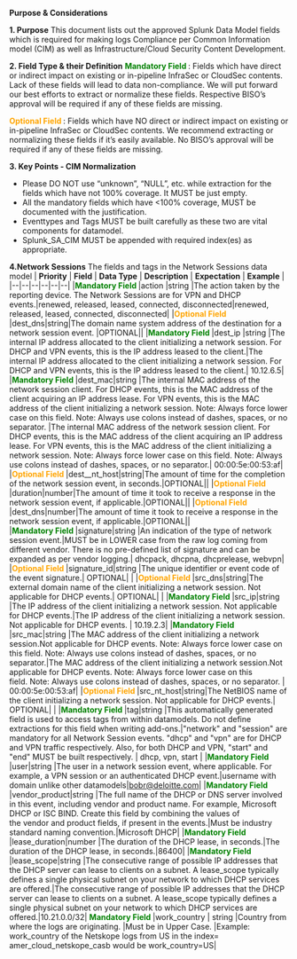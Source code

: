 **Purpose & Considerations** 



**1.	Purpose** 
This document lists out the approved Splunk Data Model fields which is required for making logs Compliance per Common Information model (CIM) as well as Infrastructure/Cloud Security Content Development.

**2. Field Type & their Definition**
<span style="color:green;font-weight:bold">Mandatory Field </span> : Fields which have direct or indirect impact on existing or in-pipeline InfraSec or CloudSec contents. Lack of these fields will lead to data non-compliance. We will put forward our best efforts to extract or normalize these fields. Respective BISO’s approval will be required if any of these fields are missing.


 <span style="color:orange;font-weight:bold"> Optional Field </span>: Fields which have NO direct or indirect impact on existing or in-pipeline InfraSec or CloudSec contents. We recommend extracting or normalizing these fields if it’s easily available. No BISO’s approval will be required if any of these fields are missing.

**3. Key Points - CIM Normalization**
- Please DO NOT use “unknown”, “NULL”, etc. while extraction for the fields which have not 100% coverage. It MUST be just empty.
- All the mandatory fields which have <100% coverage, MUST be documented with the justification.
- Eventtypes and Tags MUST be built carefully as these two are vital components for datamodel.
- Splunk_SA_CIM MUST be appended with required index(es) as appropriate.

**4.Network Sessions**
The fields and tags in the Network Sessions data model 
| **Priority** | **Field** | **Data Type** | **Description** | **Expectation** | **Example** | 
|--|--|--|--|--|--|
|<span style="color:green;font-weight:bold">Mandatory Field </span>|action	|string	|The action taken by the reporting device. The Network Sessions are for VPN and DHCP events.|renewed, released, leased, connected, disconnected|renewed, released, leased, connected, disconnected|
|<span style="color:orange;font-weight:bold">Optional Field </span>|dest_dns|string|The domain name system address of the destination for a network session event.	|OPTIONAL|| 
|<span style="color:green;font-weight:bold">Mandatory Field </span>|dest_ip	|string	|The internal IP address allocated to the client initializing a network session. For DHCP and VPN events, this is the IP address leased to the client.|The internal IP address allocated to the client initializing a network session. For DHCP and VPN events, this is the IP address leased to the client.| 10.12.6.5| 
|<span style="color:green;font-weight:bold">Mandatory Field </span>|dest_mac|string	|The internal MAC address of the network session client. For DHCP events, this is the MAC address of the client acquiring an IP address lease. For VPN events, this is the MAC address of the client initializing a network session. Note: Always force lower case on this field. Note: Always use colons instead of dashes, spaces, or no separator. |The internal MAC address of the network session client. For DHCP events, this is the MAC address of the client acquiring an IP address lease. For VPN events, this is the MAC address of the client initializing a network session. Note: Always force lower case on this field. Note: Always use colons instead of dashes, spaces, or no separator.| 00:00:5e:00:53:af|
|<span style="color:orange;font-weight:bold">Optional Field </span>|dest__nt_host|string|The amount of time for the completion of the network session event, in seconds.|OPTIONAL|| 
|<span style="color:orange;font-weight:bold">Optional Field </span>|duration|number|The amount of time it took to receive a response in the network session event, if applicable.|OPTIONAL|| 
|<span style="color:orange;font-weight:bold">Optional Field </span>|dest_dns|number|The amount of time it took to receive a response in the network session event, if applicable.|OPTIONAL||  
|<span style="color:green;font-weight:bold">Mandatory Field </span>|signature|string	|An indication of the type of network session event.|MUST be in LOWER case from the raw log coming from different vendor. There is no pre-defined list of signature and can be expanded as per vendor logging.| dhcpack, dhcpna, dhcprelease, webvpn| 
|<span style="color:orange;font-weight:bold">Optional Field </span>|signature_id|string	|The unique identifier or event code of the event signature.| OPTIONAL| | 
|<span style="color:orange;font-weight:bold">Optional Field </span>|src_dns|string|The external domain name of the client initializing a network session. Not applicable for DHCP events.| OPTIONAL| | 
|<span style="color:green;font-weight:bold">Mandatory Field </span>|src_ip|string	|The IP address of the client initializing a network session. Not applicable for DHCP events.|The IP address of the client initializing a network session. Not applicable for DHCP events. | 10.19.2.3| 
|<span style="color:green;font-weight:bold">Mandatory Field </span>|src_mac|string	|The MAC address of the client initializing a network session.Not applicable for DHCP events. Note: Always force lower case on this field. Note: Always use colons instead of dashes, spaces, or no separator.|The MAC address of the client initializing a network session.Not applicable for DHCP events. Note: Always force lower case on this field. Note: Always use colons instead of dashes, spaces, or no separator. | 00:00:5e:00:53:af| 
|<span style="color:orange;font-weight:bold">Optional Field </span>|src_nt_host|string|The NetBIOS name of the client initializing a network session. Not applicable for DHCP events.| OPTIONAL| | 
|<span style="color:green;font-weight:bold">Mandatory Field </span>|tag|string	|This automatically generated field is used to access tags from within datamodels. Do not define extractions for this field when writing add-ons.|"network" and "session" are mandatory for all Network Session events. "dhcp" and "vpn" are for DHCP and VPN traffic respectively. Also, for both DHCP and VPN, "start" and "end" MUST be built respectively. | dhcp, vpn, start | 
|<span style="color:green;font-weight:bold">Mandatory Field </span>|user|string	|The user in a network session event, where applicable. For example, a VPN session or an authenticated DHCP event.|username with domain unlike other datamodels|bobr@deloitte.com| 
|<span style="color:green;font-weight:bold">Mandatory Field </span>|vendor_product|string	|The full name of the DHCP or DNS server involved in this event, including vendor and product name. For example, Microsoft DHCP or ISC BIND. Create this field by combining the values of the vendor and product fields, if present in the events.|Must be industry standard naming convention.|Microsoft DHCP| 
|<span style="color:green;font-weight:bold">Mandatory Field </span>|lease_duration|number	|The duration of the DHCP lease, in seconds.|The duration of the DHCP lease, in seconds.|86400| 
|<span style="color:green;font-weight:bold">Mandatory Field </span>|lease_scope|string	|The consecutive range of possible IP addresses that the DHCP server can lease to clients on a subnet. A lease_scope typically defines a single physical subnet on your network to which DHCP services are offered.|The consecutive range of possible IP addresses that the DHCP server can lease to clients on a subnet. A lease_scope typically defines a single physical subnet on your network to which DHCP services are offered.|10.21.0.0/32| 
<span style="color:green;font-weight:bold">Mandatory Field </span>|work_country | string |Country from where the logs are originating. |Must be in Upper Case. |Example: work_country of the Netskope logs from US in the index= amer_cloud_netskope_casb  would be work_country=US|
